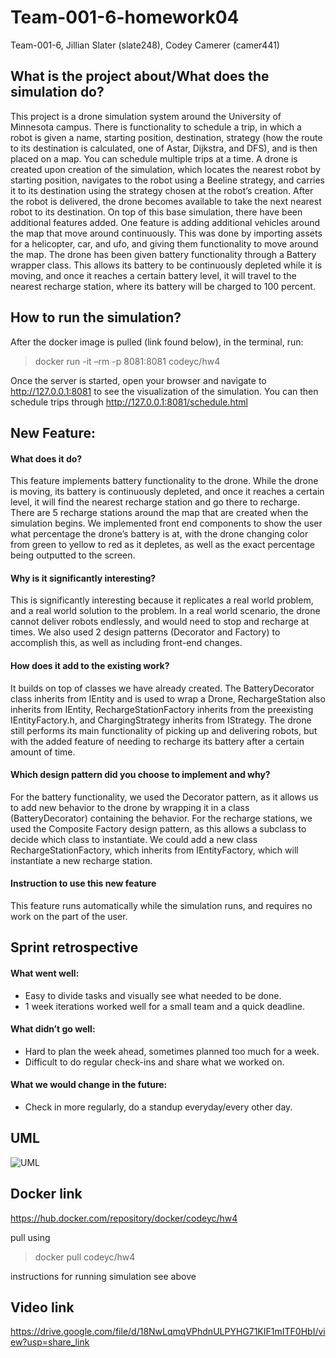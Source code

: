 # Team-001-6-homework04

Team-001-6, Jillian Slater (slate248), Codey Camerer (camer441)

## What is the project about/What does the simulation do?

  This project is a drone simulation system around the University of Minnesota campus. There is functionality to schedule a trip, in which a robot is given a name, starting position, destination, strategy (how the route to its destination is calculated, one of Astar, Dijkstra, and DFS), and is then placed on a map. You can schedule multiple trips at a time. A drone is created upon creation of the simulation, which locates the nearest robot by starting position, navigates to the robot using a Beeline strategy, and carries it to its destination using the strategy chosen at the robot’s creation. After the robot is delivered, the drone becomes available to take the next nearest robot to its destination. On top of this base simulation, there have been additional features added. One feature is adding additional vehicles around the map that move around continuously. This was done by importing assets for a helicopter, car, and ufo, and giving them functionality to move around the map. The drone has been given battery functionality through a Battery wrapper class. This allows its battery to be continuously depleted while it is moving, and once it reaches a certain battery level, it will travel to the nearest recharge station, where its battery will be charged to 100 percent. 

## How to run the simulation?

After the docker image is pulled (link found below), in the terminal, run:
> docker run -it –rm -p 8081:8081 codeyc/hw4

Once the server is started, open your browser and navigate to http://127.0.0.1:8081 to see the visualization of the simulation.
You can then schedule trips through  http://127.0.0.1:8081/schedule.html



## New Feature:

#### What does it do?

This feature implements battery functionality to the drone. While the drone is moving, its battery is continuously depleted, and once it reaches a certain level, it will find the nearest recharge station and go there to recharge. There are 5 recharge stations around the map that are created when the simulation begins. We implemented front end components to show the user what percentage the drone’s battery is at, with the drone changing color from green to yellow to red as it depletes, as well as the exact percentage being outputted to the screen. 

#### Why is it significantly interesting?

This is significantly interesting because it replicates a real world problem, and a real world solution to the problem. In a real world scenario, the drone cannot deliver robots endlessly, and would need to stop and recharge at times. We also used 2 design patterns (Decorator and Factory) to accomplish this, as well as including front-end changes.

#### How does it add to the existing work?

It builds on top of classes we have already created. The BatteryDecorator class inherits from IEntity and is used to wrap a Drone, RechargeStation also inherits from IEntity, RechargeStationFactory inherits from the preexisting IEntityFactory.h, and ChargingStrategy inherits from IStrategy. The drone still performs its main functionality of picking up and delivering robots, but with the added feature of needing to recharge its battery after a certain amount of time. 

#### Which design pattern did you choose to implement and why?

For the battery functionality, we used the Decorator pattern, as it allows us to add new behavior to the drone by wrapping it in a class (BatteryDecorator) containing the behavior. For the recharge stations, we used the Composite Factory design pattern, as this allows a subclass to decide which class to instantiate. We could add a new class RechargeStationFactory, which inherits from IEntityFactory, which will instantiate a new recharge station.

#### Instruction to use this new feature 

This feature runs automatically while the simulation runs, and requires no work on the part of the user.

## Sprint retrospective

#### What went well:
- Easy to divide tasks and visually see what needed to be done.
- 1 week iterations worked well for a small team and a quick deadline.

#### What didn’t go well: 
- Hard to plan the week ahead, sometimes planned too much for a week. 
- Difficult to do regular check-ins and share what we worked on.

#### What we would change in the future:
- Check in more regularly, do a standup everyday/every other day. 


## UML

![UML](https://github.umn.edu/umn-csci-3081-F22/Team-001-6-homework04/blob/main/New%20Feature%20UML%20diagram.jpeg)


## Docker link
https://hub.docker.com/repository/docker/codeyc/hw4

pull using 
> docker pull codeyc/hw4

instructions for running simulation see above

## Video link
https://drive.google.com/file/d/18NwLqmqVPhdnULPYHG71KIF1mITF0HbI/view?usp=share_link
